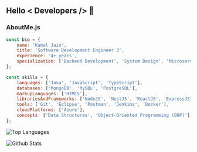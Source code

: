 ## Hello < Developers /> 👋

### AboutMe.js

```js
const bio = {
    name: 'Kamal Jain',
    title: 'Software Development Engineer 3',
    experience: '4+ years',
    specialization: ['Backend Development', 'System Design', 'Microservices'],
};

const skills = {
    languages: ['Java', 'JavaScript', 'TypeScript'],
    databases: ['MongoDB', 'MySQL', 'PostgreSQL'],
    markupLanguages: ['HTML5'],
    librariesAndFrameworks: ['NodeJS', 'NestJS', 'ReactJS', 'ExpressJS', 'Bull Queue'],
    tools: ['Git', 'Eclipse', 'Postman', 'Jenkins', 'Docker'],
    cloudPlatforms: ['Azure'],
    concepts: ['Data Structures', 'Object-Oriented Programming (OOP)']
};
```

![Top Languages](https://github-readme-stats.vercel.app/api/top-langs?username=imkamaljain&show_icons=true&theme=tokyonight&layout=compact&locale=en)

![Github Stats](https://github-readme-stats.vercel.app/api?username=imkamaljain&show_icons=true&theme=tokyonight&locale=en)
